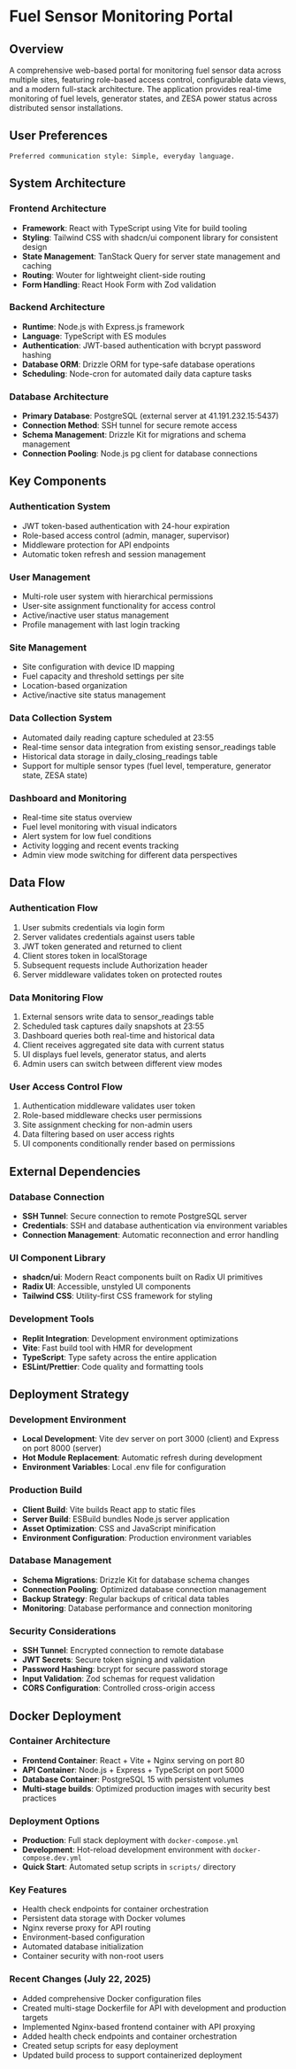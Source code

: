 # Fuel Sensor Monitoring Portal

## Overview

A comprehensive web-based portal for monitoring fuel sensor data across multiple sites, featuring role-based access control, configurable data views, and a modern full-stack architecture. The application provides real-time monitoring of fuel levels, generator states, and ZESA power status across distributed sensor installations.

## User Preferences

```
Preferred communication style: Simple, everyday language.
```

## System Architecture

### Frontend Architecture
- **Framework**: React with TypeScript using Vite for build tooling
- **Styling**: Tailwind CSS with shadcn/ui component library for consistent design
- **State Management**: TanStack Query for server state management and caching
- **Routing**: Wouter for lightweight client-side routing
- **Form Handling**: React Hook Form with Zod validation

### Backend Architecture
- **Runtime**: Node.js with Express.js framework
- **Language**: TypeScript with ES modules
- **Authentication**: JWT-based authentication with bcrypt password hashing
- **Database ORM**: Drizzle ORM for type-safe database operations
- **Scheduling**: Node-cron for automated daily data capture tasks

### Database Architecture
- **Primary Database**: PostgreSQL (external server at 41.191.232.15:5437)
- **Connection Method**: SSH tunnel for secure remote access
- **Schema Management**: Drizzle Kit for migrations and schema management
- **Connection Pooling**: Node.js pg client for database connections

## Key Components

### Authentication System
- JWT token-based authentication with 24-hour expiration
- Role-based access control (admin, manager, supervisor)
- Middleware protection for API endpoints
- Automatic token refresh and session management

### User Management
- Multi-role user system with hierarchical permissions
- User-site assignment functionality for access control
- Active/inactive user status management
- Profile management with last login tracking

### Site Management
- Site configuration with device ID mapping
- Fuel capacity and threshold settings per site
- Location-based organization
- Active/inactive site status management

### Data Collection System
- Automated daily reading capture scheduled at 23:55
- Real-time sensor data integration from existing sensor_readings table
- Historical data storage in daily_closing_readings table
- Support for multiple sensor types (fuel level, temperature, generator state, ZESA state)

### Dashboard and Monitoring
- Real-time site status overview
- Fuel level monitoring with visual indicators
- Alert system for low fuel conditions
- Activity logging and recent events tracking
- Admin view mode switching for different data perspectives

## Data Flow

### Authentication Flow
1. User submits credentials via login form
2. Server validates credentials against users table
3. JWT token generated and returned to client
4. Client stores token in localStorage
5. Subsequent requests include Authorization header
6. Server middleware validates token on protected routes

### Data Monitoring Flow
1. External sensors write data to sensor_readings table
2. Scheduled task captures daily snapshots at 23:55
3. Dashboard queries both real-time and historical data
4. Client receives aggregated site data with current status
5. UI displays fuel levels, generator status, and alerts
6. Admin users can switch between different view modes

### User Access Control Flow
1. Authentication middleware validates user token
2. Role-based middleware checks user permissions
3. Site assignment checking for non-admin users
4. Data filtering based on user access rights
5. UI components conditionally render based on permissions

## External Dependencies

### Database Connection
- **SSH Tunnel**: Secure connection to remote PostgreSQL server
- **Credentials**: SSH and database authentication via environment variables
- **Connection Management**: Automatic reconnection and error handling

### UI Component Library
- **shadcn/ui**: Modern React components built on Radix UI primitives
- **Radix UI**: Accessible, unstyled UI components
- **Tailwind CSS**: Utility-first CSS framework for styling

### Development Tools
- **Replit Integration**: Development environment optimizations
- **Vite**: Fast build tool with HMR for development
- **TypeScript**: Type safety across the entire application
- **ESLint/Prettier**: Code quality and formatting tools

## Deployment Strategy

### Development Environment
- **Local Development**: Vite dev server on port 3000 (client) and Express on port 8000 (server)
- **Hot Module Replacement**: Automatic refresh during development
- **Environment Variables**: Local .env file for configuration

### Production Build
- **Client Build**: Vite builds React app to static files
- **Server Build**: ESBuild bundles Node.js server application
- **Asset Optimization**: CSS and JavaScript minification
- **Environment Configuration**: Production environment variables

### Database Management
- **Schema Migrations**: Drizzle Kit for database schema changes
- **Connection Pooling**: Optimized database connection management
- **Backup Strategy**: Regular backups of critical data tables
- **Monitoring**: Database performance and connection monitoring

### Security Considerations
- **SSH Tunnel**: Encrypted connection to remote database
- **JWT Secrets**: Secure token signing and validation
- **Password Hashing**: bcrypt for secure password storage
- **Input Validation**: Zod schemas for request validation
- **CORS Configuration**: Controlled cross-origin access

## Docker Deployment

### Container Architecture
- **Frontend Container**: React + Vite + Nginx serving on port 80
- **API Container**: Node.js + Express + TypeScript on port 5000
- **Database Container**: PostgreSQL 15 with persistent volumes
- **Multi-stage builds**: Optimized production images with security best practices

### Deployment Options
- **Production**: Full stack deployment with `docker-compose.yml`
- **Development**: Hot-reload development environment with `docker-compose.dev.yml`
- **Quick Start**: Automated setup scripts in `scripts/` directory

### Key Features
- Health check endpoints for container orchestration
- Persistent data storage with Docker volumes
- Nginx reverse proxy for API routing
- Environment-based configuration
- Automated database initialization
- Container security with non-root users

### Recent Changes (July 22, 2025)
- Added comprehensive Docker configuration files
- Created multi-stage Dockerfile for API with development and production targets
- Implemented Nginx-based frontend container with API proxying
- Added health check endpoints and container orchestration
- Created setup scripts for easy deployment
- Updated build process to support containerized deployment